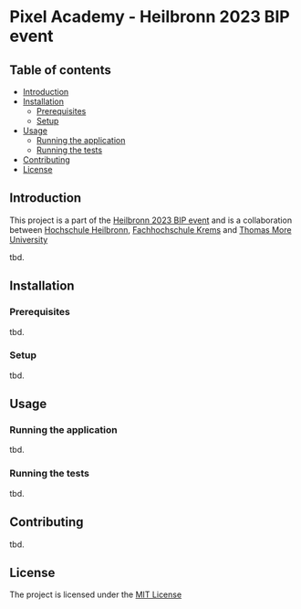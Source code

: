 # Pixel Academy - Heilbronn 2023 BIP event

## Table of contents

- [Introduction](#introduction)
- [Installation](#installation)
  - [Prerequisites](#prerequisites)
  - [Setup](#setup)
- [Usage](#usage)
  - [Running the application](#running-the-application)
  - [Running the tests](#running-the-tests)
- [Contributing](#contributing)
- [License](#license)

## Introduction

This project is a part of the [Heilbronn 2023 BIP event](https://www.heilbronn.de/bip2023) and is a collaboration between [Hochschule Heilbronn](https://www.hs-heilbronn.de/de), [Fachhochschule Krems]() and [Thomas More University](https://www.thomasmore.be/en/welcome)

tbd.

## Installation

### Prerequisites

tbd.

### Setup

tbd.

## Usage

### Running the application
tbd.

### Running the tests
tbd.

## Contributing
tbd.

## License
The project is licensed under the [MIT License]()
